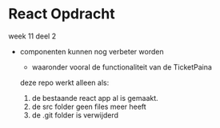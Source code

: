 # React Opdracht
week 11 deel 2

- componenten kunnen nog verbeter worden
    - waaronder vooral de functionaliteit van de TicketPaina

    deze repo werkt alleen als:
    1. de bestaande react app al is gemaakt.
    2. de src folder geen files meer heeft
    3. de .git folder is verwijderd
